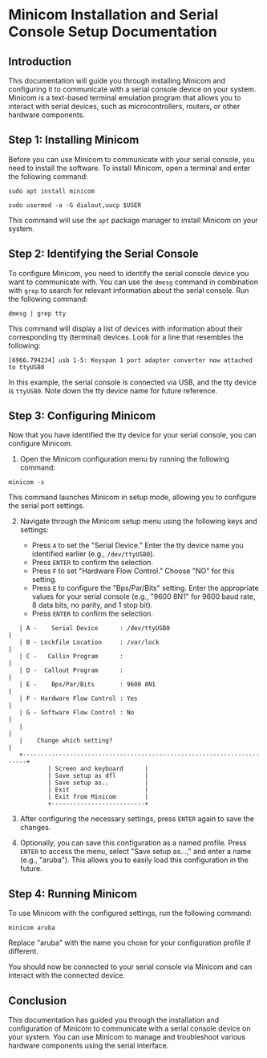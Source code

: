 # Minicom Installation and Serial Console Setup Documentation

## Introduction

This documentation will guide you through installing Minicom and configuring it to communicate with a serial console device on your system. Minicom is a text-based terminal emulation program that allows you to interact with serial devices, such as microcontrollers, routers, or other hardware components.

## Step 1: Installing Minicom

Before you can use Minicom to communicate with your serial console, you need to install the software. To install Minicom, open a terminal and enter the following command:

```shell
sudo apt install minicom
```

```
sudo usermod -a -G dialout,uucp $USER

```

This command will use the `apt` package manager to install Minicom on your system.

## Step 2: Identifying the Serial Console

To configure Minicom, you need to identify the serial console device you want to communicate with. You can use the `dmesg` command in combination with `grep` to search for relevant information about the serial console. Run the following command:

```shell
dmesg | grep tty
```

This command will display a list of devices with information about their corresponding tty (terminal) devices. Look for a line that resembles the following:

```
[6966.794234] usb 1-5: Keyspan 1 port adapter converter now attached to ttyUSB0
```

In this example, the serial console is connected via USB, and the tty device is `ttyUSB0`. Note down the tty device name for future reference.

## Step 3: Configuring Minicom

Now that you have identified the tty device for your serial console, you can configure Minicom.

1. Open the Minicom configuration menu by running the following command:

```shell
minicom -s
```

This command launches Minicom in setup mode, allowing you to configure the serial port settings.

2. Navigate through the Minicom setup menu using the following keys and settings:

   - Press `A` to set the "Serial Device." Enter the tty device name you identified earlier (e.g., `/dev/ttyUSB0`).
   - Press `ENTER` to confirm the selection.
   - Press `F` to set "Hardware Flow Control." Choose "NO" for this setting.
   - Press `E` to configure the "Bps/Par/Bits" setting. Enter the appropriate values for your serial console (e.g., "9600 8N1" for 9600 baud rate, 8 data bits, no parity, and 1 stop bit).
   - Press `ENTER` to confirm the selection.

 ``` +-----------------------------------------------------------------------+
    | A -    Serial Device      : /dev/ttyUSB0                              |
    | B - Lockfile Location     : /var/lock                                 |
    | C -   Callin Program      :                                           |
    | D -  Callout Program      :                                           |     
    | E -    Bps/Par/Bits       : 9600 8N1                                  |     
    | F - Hardware Flow Control : Yes                                       |     
    | G - Software Flow Control : No                                        |     
    |                                                                       |     
    |    Change which setting?                                              |  
    +-----------------------------------------------------------------------+  
            | Screen and keyboard      |                    
            | Save setup as dfl        |                    
            | Save setup as..          |                    
            | Exit                     |                    
            | Exit from Minicom        |                    
            +--------------------------+     

```               


3. After configuring the necessary settings, press `ENTER` again to save the changes.

4. Optionally, you can save this configuration as a named profile. Press `ENTER` to access the menu, select "Save setup as...," and enter a name (e.g., "aruba"). This allows you to easily load this configuration in the future.

## Step 4: Running Minicom

To use Minicom with the configured settings, run the following command:

```shell
minicom aruba
```

Replace "aruba" with the name you chose for your configuration profile if different.

You should now be connected to your serial console via Minicom and can interact with the connected device.

## Conclusion

This documentation has guided you through the installation and configuration of Minicom to communicate with a serial console device on your system. You can use Minicom to manage and troubleshoot various hardware components using the serial interface.